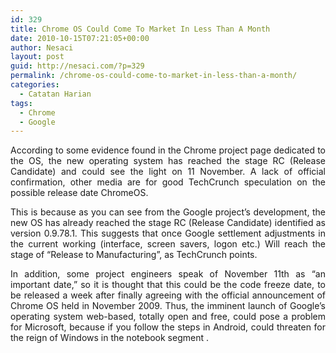 ```yaml
---
id: 329
title: Chrome OS Could Come To Market In Less Than A Month
date: 2010-10-15T07:21:05+00:00
author: Nesaci
layout: post
guid: http://nesaci.com/?p=329
permalink: /chrome-os-could-come-to-market-in-less-than-a-month/
categories:
  - Catatan Harian
tags:
  - Chrome
  - Google
---
```

<p style="text-align: justify;">
  According to some evidence found in the Chrome project page dedicated to the OS, the new operating system has reached the stage RC (Release Candidate) and could see the light on 11 November. A lack of official confirmation, other media are for good TechCrunch speculation on the possible release date ChromeOS.
</p>

<p style="text-align: justify;">
  This is because as you can see from the Google project&#8217;s development, the new OS has already reached the stage RC (Release Candidate) identified as version 0.9.78.1. This suggests that once Google settlement adjustments in the current working (interface, screen savers, logon etc.) Will reach the stage of &#8220;Release to Manufacturing&#8221;, as TechCrunch points.
</p>

<p style="text-align: justify;">
  In addition, some project engineers speak of November 11th as &#8220;an important date,&#8221; so it is thought that this could be the code freeze date, to be released a week after finally agreeing with the official announcement of Chrome OS held in November 2009. Thus, the imminent launch of Google&#8217;s operating system web-based, totally open and free, could pose a problem for Microsoft, because if you follow the steps in Android, could threaten for the reign of Windows in the notebook segment .
</p>